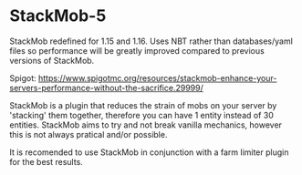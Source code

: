 # StackMob-5

StackMob redefined for 1.15 and 1.16. Uses NBT rather than databases/yaml files so performance will be greatly improved
compared to previous versions of StackMob.

Spigot: https://www.spigotmc.org/resources/stackmob-enhance-your-servers-performance-without-the-sacrifice.29999/

StackMob is a plugin that reduces the strain of mobs on your server by 'stacking' them together, therefore you can have
1 entity instead of 30 entities. StackMob aims to try and not break vanilla mechanics, however this is not always
pratical and/or possible.

It is recomended to use StackMob in conjunction with a farm limiter plugin for the best results.

